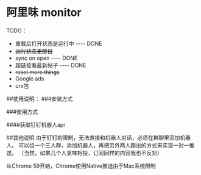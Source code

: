 # 阿里味 monitor

TODO：

* 重载后打开状态是运行中 ---- DONE
* <del>运行状态更醒目</del>
* sync on open ---- DONE
* 超链接看最新帖子 ---- DONE
* <del>reset more things</del>
* Google ads
* crx包



##使用说明：
###安装方式

###使用方式

####获取钉钉机器人api



##其他说明
由于钉钉的限制，无法直接和机器人对话，必须在群聊里添加机器人。
可以组一个三人群，添加机器人，再把另外两人踢出的方式来实现一对一推送。
（当然，如果几个人臭味相投，订阅同样的内容我也不反对）

从Chrome 59开始，Chrome使用Native推送由于Mac系统限制